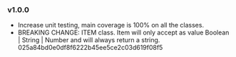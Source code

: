 ### v1.0.0
- Increase unit testing, main coverage is 100% on all the classes.
- BREAKING CHANGE: ITEM class. Item will only accept as value Boolean | String | Number and will always return a string. 025a84bd0e0df8f6222b45ee5ce2c03d619f08f5